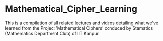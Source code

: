 # Mathematical_Cipher_Learning

This is a compilation of all related lectures and videos detailing what we've learned from the Project 'Mathematical Ciphers' conduced by Stamatics (Mathematics Department Club) of IIT Kanpur.
